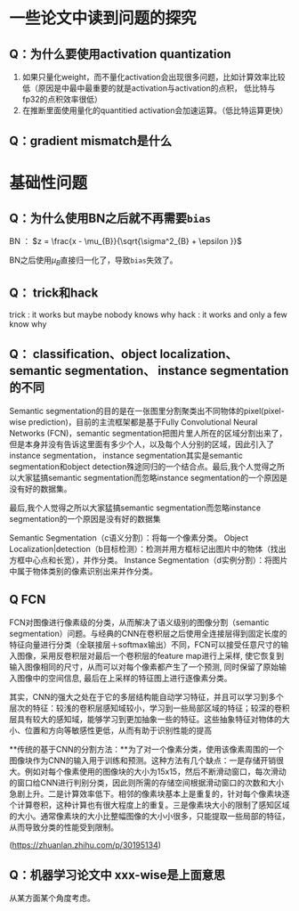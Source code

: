 # 一些论文中读到问题的探究

## Q：为什么要使用activation quantization

1. 如果只量化weight，而不量化activation会出现很多问题，比如计算效率比较低（原因是中最中最重要的就是activation与activation的点积， 低比特与fp32的点积效率很低）
2. 在推断里面使用量化的quantitied activation会加速运算。（低比特运算更快）

## Q：gradient mismatch是什么

# 基础性问题

## Q：为什么使用BN之后就不再需要`bias`

BN ： $z = \frac{x - \mu_{B}}{\sqrt{\sigma^2_{B} + \epsilon }}$

BN之后使用$\mu_{B}$直接归一化了，导致`bias`失效了。

## Q： trick和hack

trick : it works but maybe nobody knows why
hack : it works and only a few know why

## Q： classification、object localization、semantic segmentation、 instance segmentation的不同

Semantic segmentation的目的是在一张图里分割聚类出不同物体的pixel(pixel-wise prediction)，目前的主流框架都是基于Fully Convolutional Neural Networks (FCN)，semantic segmentation把图片里人所在的区域分割出来了，但是本身并没有告诉这里面有多少个人，以及每个人分别的区域，因此引入了instance segmentation， instance segmentation其实是semantic segmentation和object detection殊途同归的一个结合点。最后,我个人觉得之所以大家猛搞semantic segmentation而忽略instance segmentation的一个原因是没有好的数据集。

最后,我个人觉得之所以大家猛搞semantic segmentation而忽略instance segmentation的一个原因是没有好的数据集

Semantic Segmentation（c语义分割）：将每一个像素分类。
Object Localization|detection（b目标检测）：检测并用方框标记出图片中的物体（找出方框中心点和长宽），并作分类。
Instance Segmentation（d实例分割）：将图片中属于物体类别的像素识别出来并作分类。

## Q FCN

FCN对图像进行像素级的分类，从而解决了语义级别的图像分割（semantic segmentation）问题。与经典的CNN在卷积层之后使用全连接层得到固定长度的特征向量进行分类（全联接层＋softmax输出）不同，FCN可以接受任意尺寸的输入图像，采用反卷积层对最后一个卷积层的feature map进行上采样, 使它恢复到输入图像相同的尺寸，从而可以对每个像素都产生了一个预测, 同时保留了原始输入图像中的空间信息, 最后在上采样的特征图上进行逐像素分类。

其实，CNN的强大之处在于它的多层结构能自动学习特征，并且可以学习到多个层次的特征：较浅的卷积层感知域较小，学习到一些局部区域的特征；较深的卷积层具有较大的感知域，能够学习到更加抽象一些的特征。这些抽象特征对物体的大小、位置和方向等敏感性更低，从而有助于识别性能的提高

**传统的基于CNN的分割方法：**为了对一个像素分类，使用该像素周围的一个图像块作为CNN的输入用于训练和预测。这种方法有几个缺点：一是存储开销很大。例如对每个像素使用的图像块的大小为15x15，然后不断滑动窗口，每次滑动的窗口给CNN进行判别分类，因此则所需的存储空间根据滑动窗口的次数和大小急剧上升。二是计算效率低下。相邻的像素块基本上是重复的，针对每个像素块逐个计算卷积，这种计算也有很大程度上的重复。三是像素块大小的限制了感知区域的大小。通常像素块的大小比整幅图像的大小小很多，只能提取一些局部的特征，从而导致分类的性能受到限制。

(https://zhuanlan.zhihu.com/p/30195134)

## Q：机器学习论文中 xxx-wise是上面意思

从某方面某个角度考虑。

